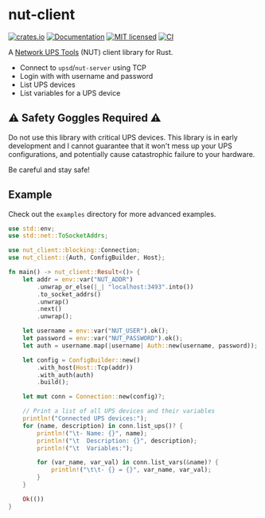 # nut-client

[![crates.io](https://img.shields.io/crates/v/nut-client.svg)](https://crates.io/crates/nut-client)
[![Documentation](https://docs.rs/nut-client/badge.svg)](https://docs.rs/nut-client)
[![MIT licensed](https://img.shields.io/crates/l/nut-client.svg)](./LICENSE)
[![CI](https://github.com/aramperes/nut-client-rs/workflows/CI/badge.svg)](https://github.com/aramperes/nut-client-rs/actions?query=workflow%3ACI)

A [Network UPS Tools](https://github.com/networkupstools/nut) (NUT) client library for Rust.

- Connect to `upsd`/`nut-server` using TCP
- Login with with username and password
- List UPS devices
- List variables for a UPS device

## ⚠️ Safety Goggles Required ⚠️

Do not use this library with critical UPS devices. This library is in early development and I cannot
guarantee that it won't mess up your UPS configurations, and potentially cause catastrophic failure to your hardware.

Be careful and stay safe!

## Example

Check out the `examples` directory for more advanced examples.

```rust
use std::env;
use std::net::ToSocketAddrs;

use nut_client::blocking::Connection;
use nut_client::{Auth, ConfigBuilder, Host};

fn main() -> nut_client::Result<()> {
    let addr = env::var("NUT_ADDR")
        .unwrap_or_else(|_| "localhost:3493".into())
        .to_socket_addrs()
        .unwrap()
        .next()
        .unwrap();

    let username = env::var("NUT_USER").ok();
    let password = env::var("NUT_PASSWORD").ok();
    let auth = username.map(|username| Auth::new(username, password));

    let config = ConfigBuilder::new()
        .with_host(Host::Tcp(addr))
        .with_auth(auth)
        .build();

    let mut conn = Connection::new(config)?;

    // Print a list of all UPS devices and their variables
    println!("Connected UPS devices:");
    for (name, description) in conn.list_ups()? {
        println!("\t- Name: {}", name);
        println!("\t  Description: {}", description);
        println!("\t  Variables:");

        for (var_name, var_val) in conn.list_vars(&name)? {
            println!("\t\t- {} = {}", var_name, var_val);
        }
    }

    Ok(())
}
```

